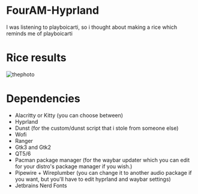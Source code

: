 # FourAM-Hyprland
I was listening to playboicarti, so i thought about making a rice which reminds me of playboicarti
# Rice results
![thephoto](https://github.com/Tryware/FourAM-Hyprland/assets/82564850/df44a526-dc83-4014-8117-3333ea7a3cf2)

# Dependencies
* Alacritty or Kitty (you can choose between)
* Hyprland
* Dunst (for the custom/dunst script that i  stole from someone else)
* Wofi
* Ranger
* Gtk3 and Gtk2
* QT5/6
* Pacman package manager (for the waybar updater which you can edit for your distro's package manager if you wish.)
* Pipewire + Wireplumber (you can change it to another audio package if you want, but you'll have to edit hyprland and waybar settings)
* Jetbrains Nerd Fonts
